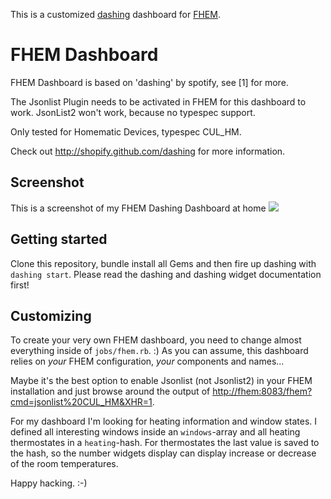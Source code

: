 This is a customized [dashing](http://shopify.github.com/dashing) dashboard for [FHEM](http://fhem.de).

# FHEM Dashboard
FHEM Dashboard is based on 'dashing' by spotify, see [1] for more.

The Jsonlist Plugin needs to be activated in FHEM for this dashboard to work. JsonList2 won't work, because no typespec support.

Only tested for Homematic Devices, typespec CUL_HM.

Check out http://shopify.github.com/dashing for more information.

## Screenshot

This is a screenshot of my FHEM Dashing Dashboard at home
<img src="https://raw.github.com/tubit/dashing-fhem/master/misc/screenshot.png" /></img>

## Getting started
Clone this repository, bundle install all Gems and then fire up dashing with `dashing start`.
Please read the dashing and dashing widget documentation first!

## Customizing
To create your very own FHEM dashboard, you need to change almost everything inside of `jobs/fhem.rb`. :)
As you can assume, this dashboard relies on _your_ FHEM configuration, _your_ components and names...

Maybe it's the best option to enable Jsonlist (not Jsonlist2) in your FHEM installation and just browse around
the output of [http://fhem:8083/fhem?cmd=jsonlist%20CUL_HM&XHR=1](http://fhem:8083/fhem?cmd=jsonlist%20CUL_HM&XHR=1).

For my dashboard I'm looking for heating information and window states. I defined all interesting windows
inside an `windows`-array and all heating thermostates in a `heating`-hash. For thermostates the
last value is saved to the hash, so the number widgets display can display increase or decrease of the room temperatures.

Happy hacking. :-)

